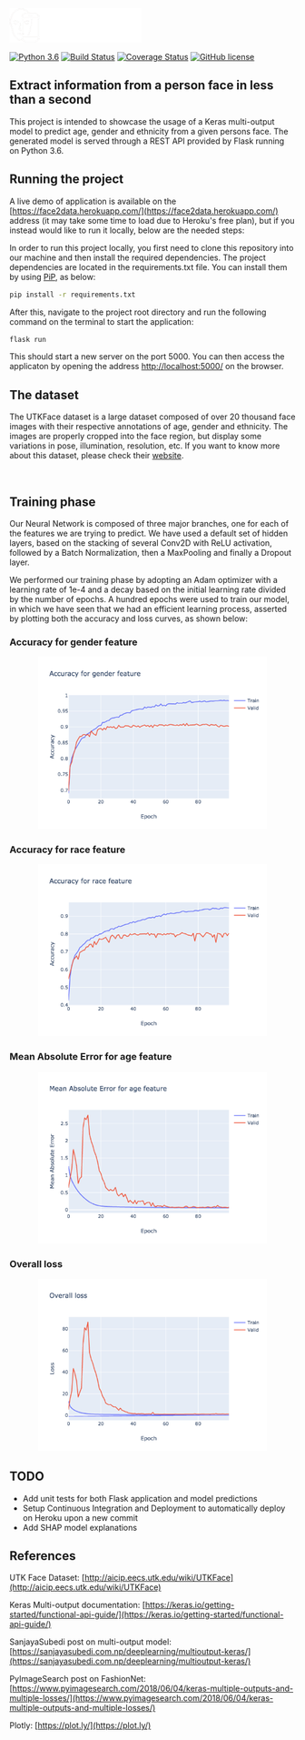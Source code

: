 ![Face2Data](/static/face2data.png)

[![Python 3.6](https://img.shields.io/badge/python-3.6-brightgreen)](https://www.python.org/)
[![Build Status](https://travis-ci.org/bresan/face2data.svg?branch=master)](https://travis-ci.org/bresan/face2data)
[![Coverage Status](https://coveralls.io/repos/github/bresan/face2data/badge.svg?branch=master)](https://coveralls.io/github/bresan/face2data?branch=master)
[![GitHub license](https://img.shields.io/github/license/bresan/face2data)](https://github.com/bresan/face2data/blob/master/LICENSE.md)

## Extract information from a person face in less than a second

This project is intended to showcase the usage of a Keras multi-output model to predict age, gender and ethnicity from a given persons face. The generated model is served through a REST API provided by Flask running on Python 3.6.

## Running the project

A live demo of application is available on the [https://face2data.herokuapp.com/](https://face2data.herokuapp.com/) address (it may take some time to load due to Heroku's free plan), but if you instead would like to run it locally, below are the needed steps:

In order to run this project locally, you first need to clone this repository into our machine and then install the required dependencies. The project dependencies are located in the requirements.txt file. You can install them by using [PiP](https://pip.pypa.io/en/stable/), as below:

```bash
pip install -r requirements.txt
```

After this, navigate to the project root directory and run the following command on the terminal to start the application:

```bash
flask run
```

This should start a new server on the port 5000. You can then access the applicaton by opening the address [http://localhost:5000/](http://localhost:5000/) on the browser.

## The dataset

The UTKFace dataset is a large dataset composed of over 20 thousand face images with their respective annotations of age, gender and ethnicity. The images are properly cropped into the face region, but display some variations in pose, illumination, resolution, etc. If you want to know more about this dataset, please check their [website](https://pip.pypa.io/en/stable/).

<br/>

## Training phase

Our Neural Network is composed of three major branches, one for each of the features we are trying to predict. We have used a default set of hidden layers, based on the stacking of several Conv2D with ReLU activation, followed by a Batch Normalization, then a MaxPooling and finally a Dropout layer.

We performed our training phase by adopting an Adam optimizer with a learning rate of 1e-4 and a decay based on the initial learning rate divided by the number of epochs. A hundred epochs were used to train our model, in which we have seen that we had an efficient learning process, asserted by plotting both the accuracy and loss curves, as shown below:

### Accuracy for gender feature

<div style="width: 100%; text-align: center">
    <img style='width: 80%; object-fit: contain' src="/images/acc_gender.png"/>
</div>


### Accuracy for race feature

<div style="width: 100%; text-align: center">
    <img style='width: 80%; object-fit: contain' src="/images/acc_race.png"/>
</div>


### Mean Absolute Error for age feature

<div style="width: 100%; text-align: center">
    <img style='width: 80%; object-fit: contain' src="/images/mae_age.png"/>
</div>


### Overall loss

<div style="width: 100%; text-align: center">
    <img style='width: 80%; object-fit: contain' src="/images/overall_loss.png"/>
</div>

## TODO

- Add unit tests for both Flask application and model predictions
- Setup Continuous Integration and Deployment to automatically deploy on Heroku upon a new commit
- Add SHAP model explanations

## References

UTK Face Dataset: [http://aicip.eecs.utk.edu/wiki/UTKFace](http://aicip.eecs.utk.edu/wiki/UTKFace)

Keras Multi-output documentation: [https://keras.io/getting-started/functional-api-guide/](https://keras.io/getting-started/functional-api-guide/)

SanjayaSubedi post on multi-output model: [https://sanjayasubedi.com.np/deeplearning/multioutput-keras/](https://sanjayasubedi.com.np/deeplearning/multioutput-keras/)

PyImageSearch post on FashionNet: [https://www.pyimagesearch.com/2018/06/04/keras-multiple-outputs-and-multiple-losses/](https://www.pyimagesearch.com/2018/06/04/keras-multiple-outputs-and-multiple-losses/)

Plotly: [https://plot.ly/](https://plot.ly/)
